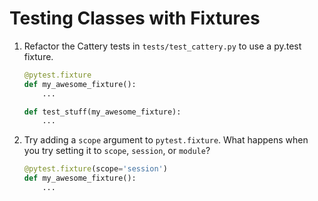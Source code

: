# Testing Classes with Fixtures

1. Refactor the Cattery tests in `tests/test_cattery.py` to use a py.test
   fixture.

   ```python
   @pytest.fixture
   def my_awesome_fixture():
       ...

   def test_stuff(my_awesome_fixture):
       ...
   ```

2. Try adding a `scope` argument to `pytest.fixture`. What happens when
   you try setting it to `scope`, `session`, or `module`?

   ```python
   @pytest.fixture(scope='session')
   def my_awesome_fixture():
       ...
   ```
